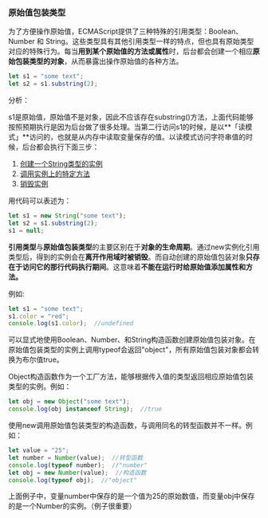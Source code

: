 ### 原始值包装类型

为了方便操作原始值，ECMAScript提供了三种特殊的引用类型：Boolean、Number 和 String。这些类型具有其他引用类型一样的特点，但也具有原始类型对应的特殊行为。每当**用到某个原始值的方法或属性**时，后台都会创建一个相应**原始包装类型的对象**，从而暴露出操作原始值的各种方法。



```javascript
let s1 = "some text";
let s2 = s1.substring(2);
```

分析：

s1是原始值，原始值不是对象，因此不应该存在substring()方法，上面代码能够按照预期执行是因为后台做了很多处理。当第二行访问s1的时候，是以**「读模式」**访问的，也就是从内存中读取变量保存的值。以读模式访问字符串值的时候，后台都会执行下面三步：

1. <u>创建一个String类型的实例</u>
2. <u>调用实例上的特定方法</u>
3. <u>销毁实例</u>

用代码可以表述为：

```javascript
let s1 = new String("some text");
let s2 = s1.substring(2);
s1 = null;
```

**引用类型**与**原始值包装类型**的主要区别在于**对象的生命周期**。通过new实例化引用类型后，得到的实例会在**离开作用域时被销毁**。而自动创建的原始值包装对象**只存在于访问它的那行代码执行期间**。这意味着**不能在运行时给原始值添加属性和方法。**

例如:

```javascript
let s1 = "some text";
s1.color = "red";
console.log(s1.color);  //undefined
```

可以显式地使用Boolean、Number、和String构造函数创建原始值包装对象。在原始值包装类型的实例上调用typeof会返回"object"，所有原始值包装对象都会转换为布尔值true。

Object构造函数作为一个工厂方法，能够根据传入值的类型返回相应原始值包装类型的实例。例如：

```javascript
let obj = new Object("some text");
console.log(obj instanceof String);  //true
```

使用new调用原始值包装类型的构造函数，与调用同名的转型函数并不一样。例如：

```javascript
let value = "25";
let number = Number(value);  //转型函数
console.log(typeof number);  //"number"
let obj = new Number(value);  //构造函数
console.log(typeof obj);  //"object"
```

上面例子中，变量number中保存的是一个值为25的原始数值，而变量obj中保存的是一个Number的实例。（例子很重要）

